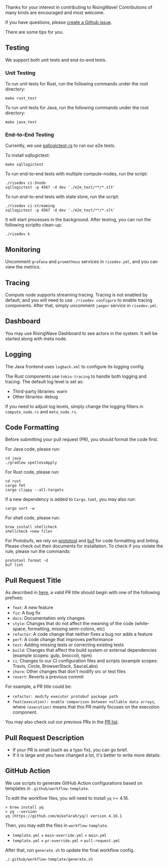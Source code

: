 Thanks for your interest in contributing to RisingWave! Contributions of many kinds are encouraged and most welcome.

If you have questions, please [create a Github issue](https://github.com/singularity-data/risingwave-dev/issues/new/choose).

There are some tips for you.

## Testing

We support both unit tests and end-to-end tests.

### Unit Testing

To run unit tests for Rust, run the following commands under the root directory:

```shell
make rust_test
```

To run unit tests for Java, run the following commands under the root directory:

```shell
make java_test
```

### End-to-End Testing

Currently, we use [sqllogictest-rs](https://github.com/singularity-data/sqllogictest-rs) to run our e2e tests.

To install sqllogictest:

```shell
make sqllogictest
```

To run end-to-end tests with multiple compute-nodes, run the script:

```shell
./risedev ci-3node
sqllogictest -p 4567 -d dev './e2e_test/**/*.slt'
```

To run end-to-end tests with state store, run the script:

```shell
./risedev ci-streaming
sqllogictest -p 4567 -d dev './e2e_test/**/*.slt'
```

It will start processes in the background. After testing, you can run the following scriptto clean-up:

```shell
./risedev k
```

## Monitoring

Uncomment `grafana` and `prometheus` services in `risedev.yml`, and you can view the metrics.

## Tracing

Compute node supports streaming tracing. Tracing is not enabled by default, and you will need to
use `./risedev configure` to enable tracing components. After that, simply uncomment `jaeger`
service in `risedev.yml`.

## Dashboard

You may use RisingWave Dashboard to see actors in the system. It will be started along with meta node.

## Logging

The Java frontend uses `logback.xml` to configure its logging config.

The Rust components use `tokio-tracing` to handle both logging and tracing. The default log level is set as:

* Third-party libraries: warn
* Other libraries: debug

If you need to adjust log levels, simply change the logging filters in `compute_node.rs` and `meta_node.rs`.

## Code Formatting

Before submitting your pull request (PR), you should format the code first.

For Java code, please run:

```shell
cd java
./gradlew spotlessApply
```

For Rust code, please run:

```shell
cd rust
cargo fmt
cargo clippy --all-targets
```

If a new dependency is added to `Cargo.toml`, you may also run:

```shell
cargo sort -w
```

For shell code, please run:

```shell
brew install shellcheck
shellcheck <new file>
```

For Protobufs, we rely on [prototool](https://github.com/uber/prototool#prototool-format) and [buf](https://docs.buf.build/installation) for code formatting and linting. Please check out their documents for installation. To check if you violate the rule, please run the commands:

```shell
prototool format -d
buf lint
```

## Pull Request Title

As described in [here](https://github.com/commitizen/conventional-commit-types/blob/master/index.json), a valid PR title should begin with one of the following prefixes:

- `feat`: A new feature
- `fix`: A bug fix
- `docs`: Documentation only changes
- `style`: Changes that do not affect the meaning of the code (white-space, formatting, missing semi-colons, etc)
- `refactor`: A code change that neither fixes a bug nor adds a feature
- `perf`: A code change that improves performance
- `test`: Adding missing tests or correcting existing tests
- `build`: Changes that affect the build system or external dependencies (example scopes: gulp, broccoli, npm)
- `ci`: Changes to our CI configuration files and scripts (example scopes: Travis, Circle, BrowserStack, SauceLabs)
- `chore`: Other changes that don't modify src or test files
- `revert`: Reverts a previous commit

For example, a PR title could be:

- `refactor: modify executor protobuf package path`
- `feat(execution): enable comparison between nullable data arrays`, where `(execution)` means that this PR mainly focuses on the execution component.

You may also check out our previous PRs in the [PR list](https://github.com/singularity-data/risingwave-dev/pulls).

## Pull Request Description

- If your PR is small (such as a typo fix), you can go brief.
- If it is large and you have changed a lot, it's better to write more details.

## GitHub Action

We use scripts to generate GitHub Action configurations based on templates in `.github/workflow-template`.

To edit the workflow files, you will need to install `yq` >= 4.16.

```shell
> brew install yq
> yq --version
yq (https://github.com/mikefarah/yq/) version 4.16.1
```

Then, you may edit the files in `workflow-template`.

* `template.yml` + `main-override.yml` = `main.yml`
* `template.yml` + `pr-override.yml` = `pull-request.yml`

After that, run `generate.sh` to update the final workflow config.

```shell
./.github/workflow-template/generate.sh
```
